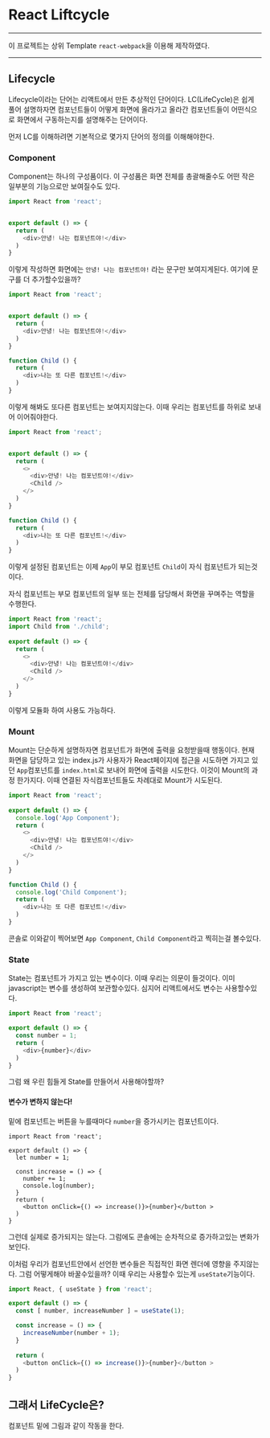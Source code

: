 # React Liftcycle
---
이 프로젝트는 상위 Template `react-webpack`을 이용해 제작하였다.

---
## Lifecycle
Lifecycle이라는 단어는 리액트에서 만든 추상적인 단어이다.
LC(LifeCycle)은 쉽게 풀어 설명하자면 컴포넌트들이 어떻게 화면에 올라가고 올라간 컴포넌트들이 어떤식으로 화면에서 구동하는지를 설명해주는 단어이다.

먼저 LC를 이해하려면 기본적으로 몇가지 단어의 정의를 이해해야한다.

### Component
Component는 하나의 구성품이다. 이 구성품은 화면 전체를 총괄해줄수도 어떤 작은 일부분의 기능으로만 보여질수도 있다.

```javascript
import React from 'react';


export default () => {
  return (
    <div>안녕! 나는 컴포넌트야!</div> 
  )
}
```
이렇게 작성하면 화면에는 `안녕! 나는 컴포넌트야!` 라는 문구만 보여지게된다. 여기에 문구를 더 추가할수있을까?

```javascript
import React from 'react';


export default () => {
  return (
    <div>안녕! 나는 컴포넌트야!</div> 
  )
}

function Child () {
  return (
    <div>나는 또 다른 컴포넌트!</div>
  )
}
```

이렇게 해봐도 또다른 컴포넌트는 보여지지않는다. 이때 우리는 컴포넌트를 하위로 보내어 이어줘야한다.

```javascript
import React from 'react';


export default () => {
  return (
    <>
      <div>안녕! 나는 컴포넌트야!</div> 
      <Child />
    </>
  )
}

function Child () {
  return (
    <div>나는 또 다른 컴포넌트!</div>
  )
}
```

이렇게 설정된 컴포넌트는 이제 `App`이 부모 컴포넌트 `Child`이 자식 컴포넌트가 되는것이다.

자식 컴포넌트는 부모 컴포넌트의 일부 또는 전체를 담당해서 화면을 꾸며주는 역할을 수행한다.

```javascript
import React from 'react';
import Child from './child';
 
export default () => {
  return (
    <>
      <div>안녕! 나는 컴포넌트야!</div> 
      <Child />
    </>
  )
}
```
이렇게 모듈화 하여 사용도 가능하다.

### Mount
Mount는 단순하게 설명하자면 컴포넌트가 화면에 출력을 요청받을때 행동이다. 현재 화면을 담당하고 있는 index.js가 사용자가 React페이지에 접근을 시도하면 가지고 있던 `App`컴포넌트를 `index.html`로 보내어 화면에 출력을 시도한다. 이것이 Mount의 과정 한가지다. 이때 연결된 자식컴포넌트들도 차례대로 Mount가 시도된다.

```javascript
import React from 'react';
 
export default () => {
  console.log('App Component');
  return (
    <>
      <div>안녕! 나는 컴포넌트야!</div> 
      <Child />
    </>
  )
}

function Child () {
  console.log('Child Component');
  return (
    <div>나는 또 다른 컴포넌트!</div>
  )
}
```
콘솔로 이와같이 찍어보면 `App Component`, `Child Component`라고 찍히는걸 볼수있다.

### State
State는 컴포넌트가 가지고 있는 변수이다. 이때 우리는 의문이 들것이다. 이미 javascript는 변수를 생성하여 보관할수있다. 심지어 리액트에서도 변수는 사용할수있다.

```javascript
import React from 'react';

export default () => {
  const number = 1;
  return (
    <div>{number}</div>
  )
}
```

그럼 왜 우린 힘들게 State를 만들어서 사용해야할까?

#### 변수가 변하지 않는다!
밑에 컴포넌트는 버튼을 누를때마다 `number`을 증가시키는 컴포넌트이다.
```
import React from 'react';

export default () => {
  let number = 1;

  const increase = () => {
    number += 1;
    console.log(number);
  }
  return (
    <button onClick={() => increase()}>{number}</button >
  )
}
```
그런데 실제로 증가되지는 않는다. 그럼에도 콘솔에는 순차적으로 증가하고있는 변화가 보인다. 

이처럼 우리가 컴포넌트안에서 선언한 변수들은 직접적인 화면 렌더에 영향을 주지않는다. 그럼 어떻게해야 바꿀수있을까? 이때 우리는 사용할수 있는게 `useState`기능이다.

```javascript
import React, { useState } from 'react';

export default () => {
  const [ number, increaseNumber ] = useState(1);

  const increase = () => {
    increaseNumber(number + 1);
  }
  
  return (
    <button onClick={() => increase()}>{number}</button >
  )
}
```

## 그래서 LifeCycle은?
컴포넌트 밑에 그림과 같이 작동을 한다.
